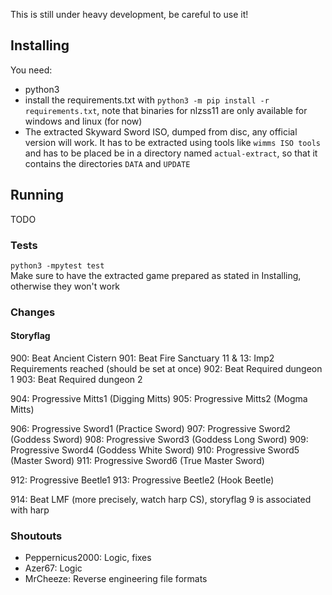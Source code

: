 This is still under heavy development, be careful to use it!

## Installing
You need:
- python3
- install the requirements.txt with `python3 -m pip install -r requirements.txt`, note that binaries for nlzss11 are only available for windows and linux (for now)
- The extracted Skyward Sword ISO, dumped from disc, any official version will work. It has to be extracted using tools like `wimms ISO tools` and has to be placed be in a directory named `actual-extract`, so that it contains the directories `DATA` and `UPDATE`

## Running
TODO

### Tests
`python3 -mpytest test`  
Make sure to have the extracted game prepared as stated in Installing, otherwise they won't work

### Changes
#### Storyflag
900: Beat Ancient Cistern
901: Beat Fire Sanctuary
11 & 13: Imp2 Requirements reached (should be set at once)
902: Beat Required dungeon 1
903: Beat Required dungeon 2

904: Progressive Mitts1 (Digging Mitts)
905: Progressive Mitts2 (Mogma Mitts)

906: Progressive Sword1 (Practice Sword)
907: Progressive Sword2 (Goddess Sword)
908: Progressive Sword3 (Goddess Long Sword)
909: Progressive Sword4 (Goddess White Sword)
910: Progressive Sword5 (Master Sword)
911: Progressive Sword6 (True Master Sword)

912: Progressive Beetle1
913: Progressive Beetle2 (Hook Beetle)

914: Beat LMF (more precisely, watch harp CS), storyflag 9 is associated with harp

### Shoutouts
- Peppernicus2000: Logic, fixes
- Azer67: Logic
- MrCheeze: Reverse engineering file formats